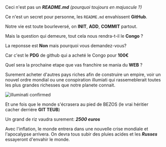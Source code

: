 Ceci n'est pas un ***README.md*** *(pourquoi toujours en majuscule ?)*

Ce n'est un secret pour personne, les `README.md` envahissent **GitHub**.

Notre vie est toute bourleversé, on **INIT**, **ADD**, **COMMIT** partout.

Mais la question qui demeure, tout cela nous rendra-t-il le **Congo** ?


La reponsse est **Non** mais pourquoi vous demandez-vous? 

Car c'est le **PDG** de github qui a acheté le Congo pour **100€**

Quel sera la prochaine etape que vas franchire se mania du **WEB** ?

Surement acheter d'autres pays riches afin de construire un empire, voir un nouvel ordre mondial ou une conspiration illumiati qui rassemeblerait toutes les plus grandes richesses que notre planete connait.

![illuminati confirmed](i.scdn.co/image/ab67616d0000b273cc55336aae1ad9e5f3d8d18d)

Et une fois que le monde s'écrasera au pied de BEZOS (le vrai héritier cacher derriére **GIT TEUB**)  


Un grand de riz vaudra surement: ***2500 euros***

Avec l'inflation, le monde entrera dans une nouvelle crise mondiale et l'apocalypse arrivera.
On devra tous subir des pluies acides et les ***Russes*** essayeront d'envahir le monde.
